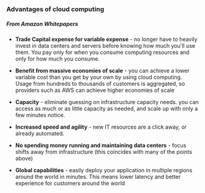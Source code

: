 ### Advantages of cloud computing

##### From Amazon Whitepapers

* **Trade Capital expense for variable expense** - no longer have to heavily invest in data centers and servers before knowing how much you'll use them.
You pay only for when you consume computing resources and only for how much you consume.

* **Benefit from massive economies of scale** - you can achieve a lower variable cost than you get by your own by using cloud computing.
Usage from hundreds to thousands of customers is aggregated, so providers such as AWS can achieve higher economies of scale

* **Capacity** - eliminate guessing on infrastructure capacity needs. you can access as much or as little capacity as needed, and scale 
up with only a few minutes notice.

* **Increased speed and agility** - new IT resources are a click away, or already automated. 

* **No spending money running and maintaining data centers** - focus shifts away from infrastructure (this coincides with many of the points above) 

* **Global capabilities** - easily deploy your application in multiple regions around the world in minutes. 
This means lower latency and better experience for customers around the world

